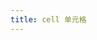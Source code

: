 ```yaml
---
title: cell 单元格
---
```


<demo-box>
  <CellDemo />
  <template #code>

@[code{1-} vue{1-}](/src/components/Cell/demo/CellDemo.vue)

  </template>
</demo-box>

<script setup>
  import CellDemo from '@/components/Cell/demo/CellDemo.vue'
</script>
